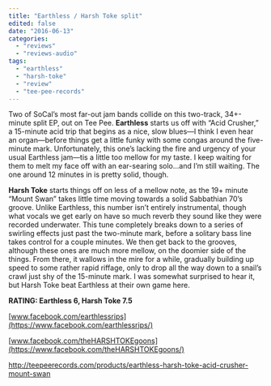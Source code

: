 ```yaml
---
title: "Earthless / Harsh Toke split"
edited: false
date: "2016-06-13"
categories:
  - "reviews"
  - "reviews-audio"
tags:
  - "earthless"
  - "harsh-toke"
  - "review"
  - "tee-pee-records"
---
```


Two of SoCal’s most far-out jam bands collide on this two-track, 34+-minute split EP, out on Tee Pee. **Earthless** starts us off with “Acid Crusher,” a 15-minute acid trip that begins as a nice, slow blues—I think I even hear an organ—before things get a little funky with some congas around the five-minute mark. Unfortunately, this one’s lacking the fire and urgency of your usual Earthless jam—tis a little too mellow for my taste. I keep waiting for them to melt my face off with an ear-searing solo…and I’m still waiting. The one around 12 minutes in is pretty solid, though.

**Harsh Toke** starts things off on less of a mellow note, as the 19+ minute “Mount Swan” takes little time moving towards a solid Sabbathian 70’s groove. Unlike Earthless, this number isn’t entirely instrumental, though what vocals we get early on have so much reverb they sound like they were recorded underwater. This tune completely breaks down to a series of swirling effects just past the two-minute mark, before a solitary bass line takes control for a couple minutes. We then get back to the grooves, although these ones are much more mellow, on the doomier side of the things. From there, it wallows in the mire for a while, gradually building up speed to some rather rapid riffage, only to drop all the way down to a snail’s crawl just shy of the 15-minute mark. I was somewhat surprised to hear it, but Harsh Toke beat Earthless at their own game here.

**RATING: Earthless 6, Harsh Toke 7.5**

[www.facebook.com/earthlessrips](https://www.facebook.com/earthlessrips/)

[www.facebook.com/theHARSHTOKEgoons](https://www.facebook.com/theHARSHTOKEgoons/)

http://teepeerecords.com/products/earthless-harsh-toke-acid-crusher-mount-swan
